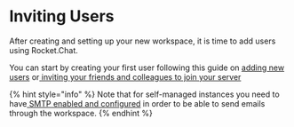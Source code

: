 # Inviting Users

After creating and setting up your new workspace, it is time to add users using Rocket.Chat.

You can start by creating your first user following this guide on [adding new users](../../guides/administration/admin-panel/users/add-new-users/) or[ inviting your friends and colleagues to join your server](../../guides/administration/admin-panel/users/invite-users-to-your-rocket.chat-workspace.md)

{% hint style="info" %}
Note that for self-managed instances you need to have[ SMTP enabled and configured](../../guides/administration/admin-panel/settings/email/setup.md) in order to be able to send emails through the workspace.
{% endhint %}
